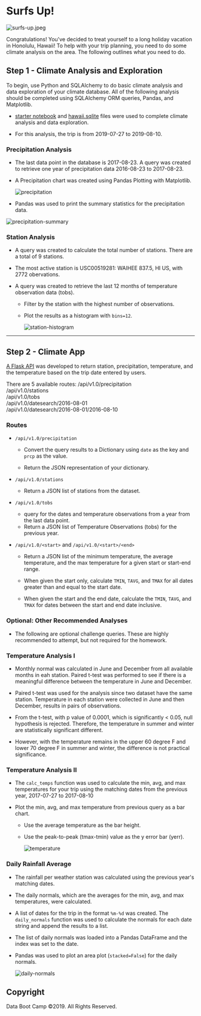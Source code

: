 # Surfs Up!

![surfs-up.jpeg](Images/surfs-up.png)

Congratulations! You've decided to treat yourself to a long holiday vacation in Honolulu, Hawaii! To help with your trip planning, you need to do some climate analysis on the area. The following outlines what you need to do.

## Step 1 - Climate Analysis and Exploration

To begin, use Python and SQLAlchemy to do basic climate analysis and data exploration of your climate database. All of the following analysis should be completed using SQLAlchemy ORM queries, Pandas, and Matplotlib.

* [starter notebook](climate_starter.ipynb) and [hawaii.sqlite](Resources/hawaii.sqlite) files were used to complete climate analysis and data exploration.

* For this analysis, the trip is from 2019-07-27 to 2019-08-10.


### Precipitation Analysis

* The last data point in the database is 2017-08-23. A query was created to retrieve one year of precipitation data 2016-08-23 to 2017-08-23.
* A Precipitation chart was created using Pandas Plotting with Matplotlib.


  ![precipitation](Outputs/Precipitation.png)

* Pandas was used to print the summary statistics for the precipitation data.

![precipitation-summary](Outputs/Precipitation_Summary.png)

### Station Analysis

* A query was created to calculate the total number of stations. There are a total of 9 stations.

* The most active station is USC00519281: WAIHEE 837.5, HI US, with 2772 obervations.

  
* A query was created to retrieve the last 12 months of temperature observation data (tobs).

  * Filter by the station with the highest number of observations.

  * Plot the results as a histogram with `bins=12`.

    ![station-histogram](Outputs/Station_Histogram.png)

- - -

## Step 2 - Climate App

[A Flask API](Climate_App.py) was developed to return station, precipitation, temperature, and the temperature based on the trip date entered by users.

There are 5 available routes:
/api/v1.0/precipitation<br/>
/api/v1.0/stations<br/>
/api/v1.0/tobs<br/>
/api/v1.0/datesearch/2016-08-01<br/>
/api/v1.0/datesearch/2016-08-01/2016-08-10<br/>
### Routes


* `/api/v1.0/precipitation`

  * Convert the query results to a Dictionary using `date` as the key and `prcp` as the value.

  * Return the JSON representation of your dictionary.

* `/api/v1.0/stations`

  * Return a JSON list of stations from the dataset.

* `/api/v1.0/tobs`
  * query for the dates and temperature observations from a year from the last data point.
  * Return a JSON list of Temperature Observations (tobs) for the previous year.

* `/api/v1.0/<start>` and `/api/v1.0/<start>/<end>`

  * Return a JSON list of the minimum temperature, the average temperature, and the max temperature for a given start or start-end range.

  * When given the start only, calculate `TMIN`, `TAVG`, and `TMAX` for all dates greater than and equal to the start date.

  * When given the start and the end date, calculate the `TMIN`, `TAVG`, and `TMAX` for dates between the start and end date inclusive.


### Optional: Other Recommended Analyses

* The following are optional challenge queries. These are highly recommended to attempt, but not required for the homework.

### Temperature Analysis I

* Monthly normal was calculated in June and December from all available months in eah station. Paired t-test was performed to see if there is a meaningful difference between the temperature in June and December.

* Paired t-test was used for the analysis since two dataset have the same station. Temperature in each station were collected in June and then December, results in pairs of observations.

* From the t-test, with p value of 0.0001, which is significantly < 0.05, null hypothesis is rejected. Therefore, the temperature in summer and winter are statistically significant different.

* However, with the temperature remains in the upper 60 degree F and lower 70 degree F in summer and winter, the difference is not practical significance.

### Temperature Analysis II


* The `calc_temps` function was used to calculate the min, avg, and max temperatures for your trip using the matching dates from the previous year, 2017-07-27 to 2017-08-10

* Plot the min, avg, and max temperature from previous query as a bar chart.

  * Use the average temperature as the bar height.

  * Use the peak-to-peak (tmax-tmin) value as the y error bar (yerr).

    ![temperature](Outputs/Trip_Avg_Temp.png)

### Daily Rainfall Average

* The rainfall per weather station was calculated using the previous year's matching dates.

* The daily normals, which are the averages for the min, avg, and max temperatures, were calculated.

* A list of dates for the trip in the format `%m-%d` was created. The `daily_normals` function was used to calculate the normals for each date string and append the results to a list.

* The list of daily normals was loaded into a Pandas DataFrame and the index was set to the date.

* Pandas was used to plot an area plot (`stacked=False`) for the daily normals.

  ![daily-normals](Outputs/Trip_Daily_Normal.png)

## Copyright

Data Boot Camp ©2019. All Rights Reserved.
